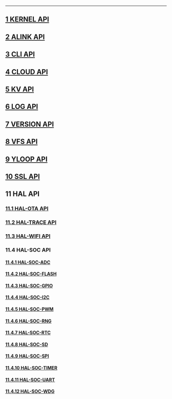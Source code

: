 ------
## [1 KERNEL API](https://github.com/alibaba/AliOS-Things/wiki/AliOS-Things-API-KERNEL-Guide)
## [2 ALINK API](https://github.com/alibaba/AliOS-Things/wiki/AliOS-Things-API-ALINK-Guide)
## [3 CLI API](https://github.com/alibaba/AliOS-Things/wiki/AliOS-Things-API-CLI-Guide)
## [4 CLOUD API](https://github.com/alibaba/AliOS-Things/wiki/AliOS-Things-API-CLOUD-Guide)
## [5 KV API](https://github.com/alibaba/AliOS-Things/wiki/AliOS-Things-API-KV-Guide)
## [6 LOG API](https://github.com/alibaba/AliOS-Things/wiki/AliOS-Things-API-LOG-Guide)
## [7 VERSION API](https://github.com/alibaba/AliOS-Things/wiki/AliOS-Things-API-VERSION-Guide)
## [8 VFS API](https://github.com/alibaba/AliOS-Things/wiki/AliOS-Things-API-VFS-Guide)
## [9 YLOOP API](https://github.com/alibaba/AliOS-Things/wiki/AliOS-Things-API-YLOOP-Guide)
## [10 SSL API](https://github.com/alibaba/AliOS-Things/wiki/AliOS-Things-API-SSL-Guide)
## 11 HAL API
  ### [11.1 HAL-OTA API](https://github.com/alibaba/AliOS-Things/wiki/AliOS-Things-API-HAL-OTA-Guide)
  ### [11.2 HAL-TRACE API](https://github.com/alibaba/AliOS-Things/wiki/AliOS-Things-API-HAL-TRACE-Guide)
  ### [11.3 HAL-WIFI API](https://github.com/alibaba/AliOS-Things/wiki/AliOS-Things-API-HAL-WIFI-Guide)
  ### 11.4 HAL-SOC API
  #### [11.4.1 HAL-SOC-ADC](https://github.com/alibaba/AliOS-Things/wiki/AliOS-Things-API-HAL-SOC-ADC-Guide)
  #### [11.4.2 HAL-SOC-FLASH](https://github.com/alibaba/AliOS-Things/wiki/AliOS-Things-API-HAL-SOC-FLASH-Guide)
  #### [11.4.3 HAL-SOC-GPIO](https://github.com/alibaba/AliOS-Things/wiki/AliOS-Things-API-HAL-SOC-GPIO-Guide)
  #### [11.4.4 HAL-SOC-I2C](https://github.com/alibaba/AliOS-Things/wiki/AliOS-Things-API-HAL-SOC-I2C-Guide)
  #### [11.4.5 HAL-SOC-PWM](https://github.com/alibaba/AliOS-Things/wiki/AliOS-Things-API-HAL-SOC-PWM-Guide)
  #### [11.4.6 HAL-SOC-RNG](https://github.com/alibaba/AliOS-Things/wiki/AliOS-Things-API-HAL-SOC-RNG-Guide)
  #### [11.4.7 HAL-SOC-RTC](https://github.com/alibaba/AliOS-Things/wiki/AliOS-Things-API-HAL-SOC-RTC-Guide)
  #### [11.4.8 HAL-SOC-SD](https://github.com/alibaba/AliOS-Things/wiki/AliOS-Things-API-HAL-SOC-SD-Guide)
  #### [11.4.9 HAL-SOC-SPI](https://github.com/alibaba/AliOS-Things/wiki/AliOS-Things-API-HAL-SOC-SPI-Guide)
  #### [11.4.10 HAL-SOC-TIMER](https://github.com/alibaba/AliOS-Things/wiki/AliOS-Things-API-HAL-SOC-TIMER-Guide)
  #### [11.4.11 HAL-SOC-UART](https://github.com/alibaba/AliOS-Things/wiki/AliOS-Things-API-HAL-SOC-UART-Guide)
  #### [11.4.12 HAL-SOC-WDG](https://github.com/alibaba/AliOS-Things/wiki/AliOS-Things-API-HAL-SOC-WDG-Guide)